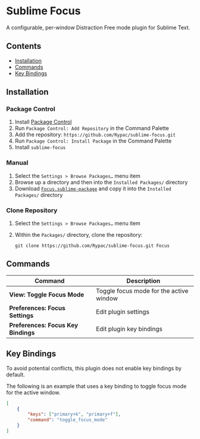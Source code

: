 # Sublime Focus

A configurable, per-window Distraction Free mode plugin for Sublime Text.

## Contents

- [Installation](#installation)
- [Commands](#commands)
- [Key Bindings](#keybindings)

## Installation

### Package Control

1. Install [Package Control](https://packagecontrol.io)
2. Run `Package Control: Add Repository` in the Command Palette
3. Add the repository: `https://github.com/Rypac/sublime-focus.git`
4. Run `Package Control: Install Package` in the Command Palette
5. Install `sublime-focus`

### Manual

1. Select the `Settings > Browse Packages…` menu item
2. Browse up a directory and then into the `Installed Packages/` directory
3. Download [`Focus.sublime-package`](https://github.com/Rypac/sublime-focus/releases/latest/download/Focus.sublime-package) and copy it into the `Installed Packages/` directory

### Clone Repository

1. Select the `Settings > Browse Packages…` menu item
2. Within the `Packages/` directory, clone the repository:

    ```
    git clone https://github.com/Rypac/sublime-focus.git Focus
    ```

## Commands

| **Command**                         | **Description**                         |
| ----------------------------------- | --------------------------------------- |
| **View: Toggle Focus Mode**         | Toggle focus mode for the active window |
| **Preferences: Focus Settings**     | Edit plugin settings                    |
| **Preferences: Focus Key Bindings** | Edit plugin key bindings                |

## Key Bindings

To avoid potential conflicts, this plugin does not enable key bindings by default.

The following is an example that uses a key binding to toggle focus mode for the active window.

```json
[
    {
        "keys": ["primary+k", "primary+f"],
        "command": "toggle_focus_mode"
    }
]
```

